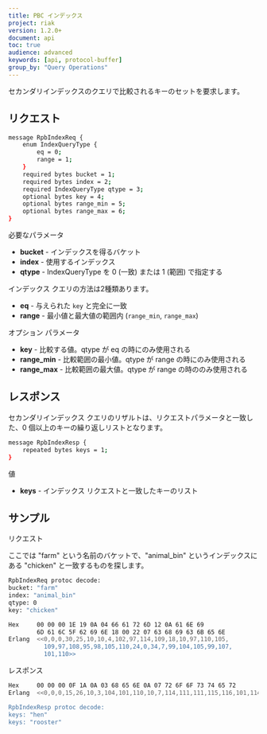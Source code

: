 ```yaml
---
title: PBC インデックス
project: riak
version: 1.2.0+
document: api
toc: true
audience: advanced
keywords: [api, protocol-buffer]
group_by: "Query Operations"
---
```


セカンダリインデックスのクエリで比較されるキーのセットを要求します。

## リクエスト


```bash
message RpbIndexReq {
    enum IndexQueryType {
        eq = 0;
        range = 1;
    }
    required bytes bucket = 1;
    required bytes index = 2;
    required IndexQueryType qtype = 3;
    optional bytes key = 4;
    optional bytes range_min = 5;
    optional bytes range_max = 6;
}
```


必要なパラメータ

* **bucket** - インデックスを得るバケット
* **index** - 使用するインデックス
* **qtype** - IndexQueryType を 0 (一致) または 1 (範囲) で指定する

インデックス クエリの方法は2種類あります。

* **eq** - 与えられた `key` と完全に一致
* **range** - 最小値と最大値の範囲内 (`range_min`, `range_max`)

オプション パラメータ

* **key** - 比較する値。qtype が eq の時にのみ使用される
* **range_min** - 比較範囲の最小値。qtype が range の時にのみ使用される
* **range_max** - 比較範囲の最大値。qtype が range の時ののみ使用される


## レスポンス

セカンダリインデックス クエリのリザルトは、リクエストパラメータと一致した、0 個以上のキーの繰り返しリストとなります。


```bash
message RpbIndexResp {
    repeated bytes keys = 1;
}
```

値

* **keys** - インデックス リクエストと一致したキーのリスト


## サンプル

リクエスト

ここでは "farm" という名前のバケットで、"animal_bin" というインデックスにある "chicken" と一致するものを探します。

```bash
RpbIndexReq protoc decode:
bucket: "farm"
index: "animal_bin"
qtype: 0
key: "chicken"

Hex     00 00 00 1E 19 0A 04 66 61 72 6D 12 0A 61 6E 69
        6D 61 6C 5F 62 69 6E 18 00 22 07 63 68 69 63 6B 65 6E
Erlang  <<0,0,0,30,25,10,10,4,102,97,114,109,18,10,97,110,105,
          109,97,108,95,98,105,110,24,0,34,7,99,104,105,99,107,
          101,110>>
```

レスポンス

```bash
Hex     00 00 00 0F 1A 0A 03 68 65 6E 0A 07 72 6F 6F 73 74 65 72
Erlang  <<0,0,0,15,26,10,3,104,101,110,10,7,114,111,111,115,116,101,114>>

RpbIndexResp protoc decode:
keys: "hen"
keys: "rooster"
```
